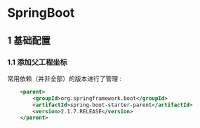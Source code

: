 # SpringBoot



## 1 基础配置

### 1.1 添加父工程坐标  

常用依赖（并非全部）的版本进行了管理 :

```xml
    <parent>
        <groupId>org.springframework.boot</groupId>
        <artifactId>spring-boot-starter-parent</artifactId>
        <version>2.1.7.RELEASE</version>
    </parent> 
```



